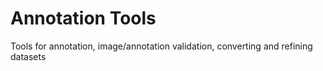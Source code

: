 # Annotation Tools
Tools for annotation, image/annotation validation, converting and refining datasets
